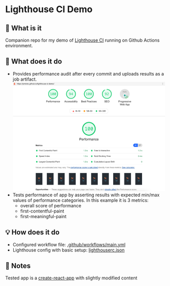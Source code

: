 # Lighthouse CI Demo

## 🤔 What is it
Companion repo for my demo of [Lighthouse CI](https://github.com/treosh/lighthouse-ci-action) running on Github Actions environment.

## 🚀 What does it do
- Provides performance audit after every commit and uploads results as a job artifact.
![screenshot](src/screenshot.png)
- Tests performance of app by asserting results with expected min/max values of performance categories. In this example it is 3 metrics:
  - overall score of performance
  - first-contentful-paint
  - first-meaningful-paint


## 💡 How does it do
- Configured workflow file: [.github/workflows/main.yml](https://github.com/pmicko/lighthouse-ci-demo/blob/master/.github/workflows/main.yml)
- Lighthouse config with basic setup: [lighthouserc.json](https://github.com/pmicko/lighthouse-ci-demo/blob/master/lighthouserc.json)

## 📝 Notes
Tested app is a [create-react-app](https://github.com/facebook/create-react-app) with slightly modified content
